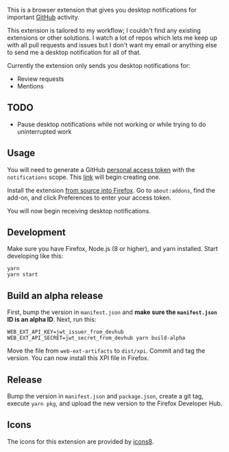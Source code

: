 This is a browser extension that gives you desktop notifications for important [GitHub](https://github.com/) activity.

This extension is tailored to my workflow; I couldn't find any existing extensions or other solutions.
I watch a lot of repos which lets me keep up with all pull requests and issues but I don't want my email or anything else to send me a desktop notification for all of that.

Currently the extension only sends you desktop notifications for:

* Review requests
* Mentions

## TODO

* Pause desktop notifications while not working or while trying to do uninterrupted work

## Usage

You will need to generate a GitHub [personal access token](https://github.com/settings/tokens/new?scopes=notifications&description=Notifier%20for%20GitHub%20extension) with the `notifications` scope.
This [link](https://github.com/settings/tokens/new?scopes=notifications&description=GitHub%20Focus%20extension) will begin creating one.

Install the extension [from source into Firefox](https://developer.mozilla.org/en-US/docs/Mozilla/Add-ons/WebExtensions/Temporary_Installation_in_Firefox).
Go to `about:addons`, find the add-on, and click Preferences to enter your access token.

You will now begin receiving desktop notifications.

## Development

Make sure you have Firefox, Node.js (8 or higher), and yarn installed. Start developing like this:

```
yarn
yarn start
```

## Build an alpha release

First, bump the version in `manifest.json` and **make sure the `manifest.json` ID is an alpha ID**. Next, run this:

```
WEB_EXT_API_KEY=jwt_issuer_from_devhub WEB_EXT_API_SECRET=jwt_secret_from_devhub yarn build-alpha
```

Move the file from `web-ext-artifacts` to `dist/xpi`. Commit and tag the version. You can now install this XPI file in Firefox.

## Release

Bump the version in `manifest.json` and `package.json`, create a git tag, execute `yarn pkg`, and upload the new version to the Firefox Developer Hub.

## Icons

The icons for this extension are provided by [icons8](https://icons8.com/).
